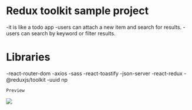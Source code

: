 # Redux toolkit sample project

-it is like a todo app
-users can attach a new item and search for results.
-users can search by keyword or filter results.

# Libraries

-react-router-dom
-axios
-sass
-react-toastify
-json-server
-react-redux
-@reduxjs/toolkit
-uuid
np

`Preview`

![](public/screen.gif)
